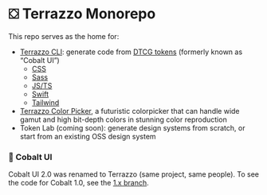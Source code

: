 # ⛋ Terrazzo Monorepo

This repo serves as the home for:

- [Terrazzo CLI](https://terrazzo.app/docs/cli): generate code from [DTCG tokens](https://tr.designtokens.org/format/) (formerly known as “Cobalt UI”)
  - [CSS](https://terrazzo.app/docs/cli/integrations/css)
  - [Sass](https://terrazzo.app/docs/cli/integrations/sass)
  - [JS/TS](https://terrazzo.app/docs/cli/integrations/js)
  - [Swift](https://terrazzo.app/docs/cli/integrations/swift)
  - [Tailwind](https://terrazzo.app/docs/cli/integrations/tailwind)
- [Terrazzo Color Picker](https://terrazzo.app/docs/components/color-picker), a futuristic colorpicker that can handle wide gamut and high bit-depth colors in stunning color reproduction
- Token Lab (coming soon): generate design systems from scratch, or start from an existing OSS design system

### 🔹 Cobalt UI

Cobalt UI 2.0 was renamed to Terrazzo (same project, same people). To see the code for Cobalt 1.0, see the [1.x branch](https://github.com/terrazzoapp/terrazzo/tree/1.x).
